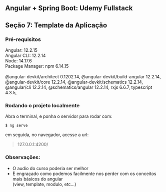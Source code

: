 ## Angular + Spring Boot: Udemy Fullstack
## Seção 7: Template da Aplicação

### Pré-requisitos
Angular: 12.2.15<br>
Angular CLI: 12.2.14<br>
Node: 14.17.6<br>
Package Manager: npm 6.14.15<br>
<br>
@angular-devkit/architect       0.1202.14,
@angular-devkit/build-angular   12.2.14,
@angular-devkit/core            12.2.14,
@angular-devkit/schematics      12.2.14,
@angular/cli                    12.2.14,
@schematics/angular             12.2.14,
rxjs                            6.6.7,
typescript                      4.3.5,

### Rodando o projeto localmente

Abra o terminal, e ponha o servidor para rodar com:
```
$ ng serve
```
em seguida, no navegador, acesse a url:
> 127.0.0.1:4200/

### Observações:

+ O audio do curso poderia ser melhor
+ È engraçado como podemos facilmente nos perder com os conceitos mais básicos do angular<br>(view, template, modulo, etc...)